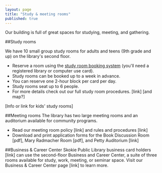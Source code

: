 ```yaml
---
layout: page
title: "Study & meeting rooms"
published: true
---
```


Our building is full of great spaces for studying, meeting, and gathering.

##Study rooms

We have 10 small group study rooms for adults and teens (9th grade and up) on the library's second floor. 
- Reserve a room using the [study room booking system](http://events.skokielibrary.info/evanced/lib/roomrequest.asp?mm=1&libnum=2&allroomscheck=1) (you'll need a registered library or computer use card).
- Study rooms can be booked up to a week in advance.
- You can reserve one 2-hour block per card per day.
- Study rooms seat up to 6 people.
- For more details check out our full study room procedures. [link] [and map?]

[Info or link for kids' study rooms]

##Meeting rooms
The library has two large meeting rooms and an auditorium available for community programs. 
- Read our meeting room policy [link] and rules and procedures [link]
- Download and print application forms for the Book Discussion Room [pdf], Mary Radmacher Room [pdf], and Petty Auditorium [link]

##Business & Career Center
Skokie Public Library business card holders [link] can use the second-floor Business and Career Center, a suite of three rooms available for study, work, meeting, or seminar space. Visit our Business & Career Center page [link] to learn more.
